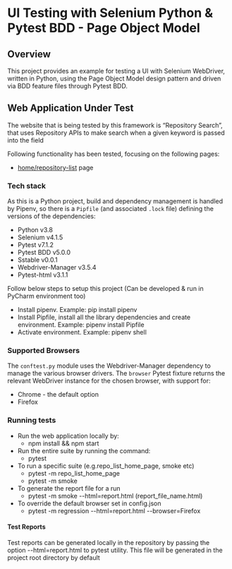 # UI Testing with Selenium Python & Pytest BDD - Page Object Model

## Overview
This project provides an example for testing a UI with Selenium WebDriver, written in Python, using the Page Object Model design pattern and driven via BDD feature files through Pytest BDD. 


## Web Application Under Test
The website that is being tested by this framework is “Repository Search”, that uses Repository APIs to make search when a given keyword is passed into the field

Following functionality has been tested, focusing on the following pages:
* [home/repository-list](http://localhost:3000/) page


### Tech stack
As this is a Python project, build and dependency management is handled by Pipenv, so there is a `Pipfile` (and associated `.lock` file) defining the versions of the dependencies:
* Python v3.8
* Selenium v4.1.5
* Pytest v7.1.2
* Pytest BDD v5.0.0
* Sstable v0.0.1
* Webdriver-Manager v3.5.4
* Pytest-html v3.1.1

Follow below steps to setup this project (Can be developed & run in PyCharm environment too)

* Install pipenv. Example: pip install pipenv
* Install Pipfile, install all the library dependencies and create environment. Example: pipenv install Pipfile
* Activate environment. Example: pipenv shell



### Supported Browsers
The `conftest.py` module uses the Webdriver-Manager dependency to manage the various browser drivers. The `browser` Pytest fixture returns the relevant WebDriver instance for the chosen browser, with support for:
* Chrome - the default option
* Firefox


### Running tests
* Run the web application locally by:  
  - npm install && npm start
* Run the entire suite by running the command: 
  - pytest
* To run a specific suite (e.g.repo_list_home_page, smoke etc) 
  - pytest -m repo_list_home_page 
  - pytest -m smoke
* To generate the report file for a run
  - pytest -m smoke --html=report.html (report_file_name.html)
* To override the default browser set in config.json
  - pytest -m regression --html=report.html --browser=Firefox



#### Test Reports
Test reports can be generated locally in the repository by passing the option --html=report.html to pytest utility. This file will be generated in the project root directory by default


